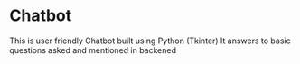# Chatbot
This is user friendly Chatbot built using Python (Tkinter)
It answers to basic questions asked and mentioned in backened
